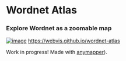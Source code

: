 # Wordnet Atlas
### Explore Wordnet as a zoomable map

[![image](https://user-images.githubusercontent.com/1604569/151156504-2adf9e9a-cfe9-4211-a243-9af2278c1603.png)](https://webvis.github.io/wordnet-atlas)
https://webvis.github.io/wordnet-atlas

Work in progress! Made with [anymapper](https://github.com/webvis/anymapper)).
